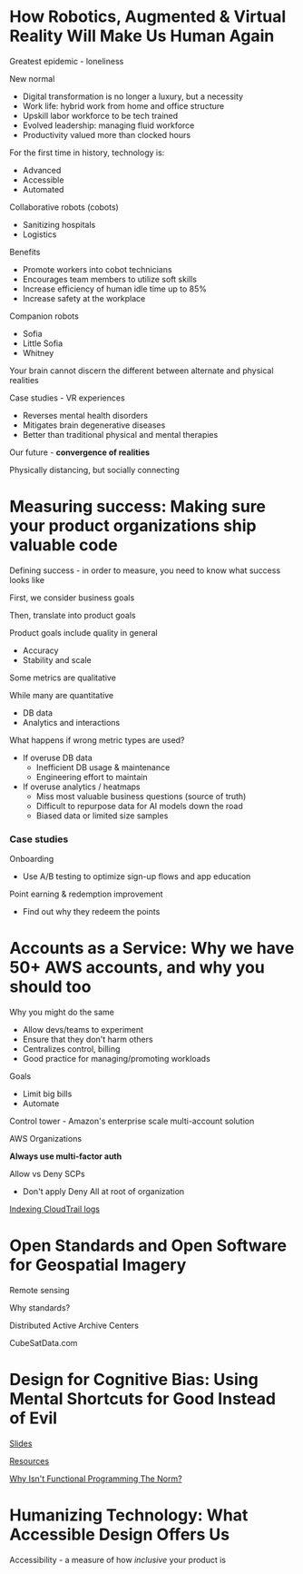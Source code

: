 # How Robotics, Augmented & Virtual Reality Will Make Us Human Again

Greatest epidemic - loneliness

New normal
- Digital transformation is no longer a luxury, but a necessity
- Work life: hybrid work from home and office structure
- Upskill labor workforce to be tech trained
- Evolved leadership: managing fluid workforce
- Productivity valued more than clocked hours

For the first time in history, technology is:
- Advanced
- Accessible
- Automated

Collaborative robots (cobots)
- Sanitizing hospitals
- Logistics

Benefits
- Promote workers into cobot technicians
- Encourages team members to utilize soft skills
- Increase efficiency of human idle time up to 85%
- Increase safety at the workplace

Companion robots
- Sofia
- Little Sofia
- Whitney

Your brain cannot discern the different between alternate and physical realities

Case studies - VR experiences
- Reverses mental health disorders
- Mitigates brain degenerative diseases
- Better than traditional physical and mental therapies

Our future - **convergence of realities**

Physically distancing, but socially connecting

# Measuring success: Making sure your product organizations ship valuable code

Defining success - in order to measure, you need to know what success looks like

First, we consider business goals

Then, translate into product goals

Product goals include quality in general
- Accuracy
- Stability and scale

Some metrics are qualitative

While many are quantitative
- DB data
- Analytics and interactions

What happens if wrong metric types are used?
- If overuse DB data
  - Inefficient DB usage & maintenance
  - Engineering effort to maintain
- If overuse analytics / heatmaps
  - Miss most valuable business questions (source of truth)
  - Difficult to repurpose data for AI models down the road
  - Biased data or limited size samples

### Case studies

Onboarding
- Use A/B testing to optimize sign-up flows and app education

Point earning & redemption improvement
- Find out why they redeem the points

# Accounts as a Service: Why we have 50+ AWS accounts, and why you should too

Why you might do the same

- Allow devs/teams to experiment
- Ensure that they don't harm others
- Centralizes control, billing
- Good practice for managing/promoting workloads

Goals
- Limit big bills
- Automate

Control tower - Amazon's enterprise scale multi-account solution

AWS Organizations

**Always use multi-factor auth**

Allow vs Deny SCPs
- Don't apply Deny All at root of organization

[Indexing CloudTrail logs](https://chariotsolutions.com/blog/post/delving-into-cloudtrail-events/)

# Open Standards and Open Software for Geospatial Imagery

Remote sensing

Why standards?

Distributed Active Archive Centers

CubeSatData.com

# Design for Cognitive Bias: Using Mental Shortcuts for Good Instead of Evil

[Slides](https://www.slideshare.net/movie_pundit/design-thinking-for-cognitive-bias)

[Resources](https://docs.google.com/document/d/1ZOoY_Ol_w2P_C0VRKCmkbjObQvtBYYTUVnDELLly0Fw/edit)

[Why Isn't Functional Programming The Norm?](https://www.youtube.com/watch?v=QyJZzq0v7Z4)

# Humanizing Technology: What Accessible Design Offers Us

Accessibility - a measure of how *inclusive* your product is